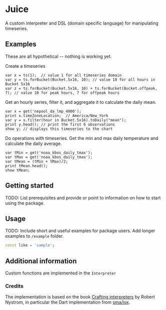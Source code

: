 <!-- 
This README describes the package. If you publish this package to pub.dev,
this README's contents appear on the landing page for your package.

For information about how to write a good package README, see the guide for
[writing package pages](https://dart.dev/guides/libraries/writing-package-pages). 

For general information about developing packages, see the Dart guide for
[creating packages](https://dart.dev/guides/libraries/create-library-packages)
and the Flutter guide for
[developing packages and plugins](https://flutter.dev/developing-packages). 
-->
# Juice

A custom interpreter and DSL (domain specific language) for manipulating timeseries.  

## Examples

These are all hypothetical -- nothing is working yet.  

Create a timeseries
```
var x = ts(1);  // value 1 for all timeseries domain
var y = ts.forBucket(Bucket.5x16, 10); // value 10 for all hours in Bucket 5x16
var z = ts.forBucket(Bucket.5x16, 10) + ts.forBucket(Bucket.offpeak, 7); // value 10 for peak hours, 7 for offpeak hours
```


Get an hourly series, filter it, and aggregate it to calculate the daily mean.
```
var x = get('nepool_da_lmp_4000');
print x.timeZoneLocation;  // America/New_York 
var y = x.filter(hour in Bucket.5x16).toDaily("mean");
print y.head(); // print the first 6 observations
show y; // displays this timeseries to the chart
```

Do operations with timeseries.  Get the min and max daily temperature and calculate 
the daily average.
```
var tMin = get('noaa_kbos_daily_tmax'); 
var tMax = get('noaa_kbos_daily_tmax');
var tMean = (tMin + tMax)/2;
print tMean.head();
show tMean;
```


## Getting started

TODO: List prerequisites and provide or point to information on how to
start using the package.

## Usage

TODO: Include short and useful examples for package users. Add longer examples
to `/example` folder. 

```dart
const like = 'sample';
```

## Additional information

Custom functions are implemented in the `Interpreter` 

### Credits
The implementation is based on the book [Crafting interpreters](https://craftinginterpreters.com/) 
by Robert Nystrom, in particular the Dart implementation from 
[sma/lox](https://github.com/sma/lox).
